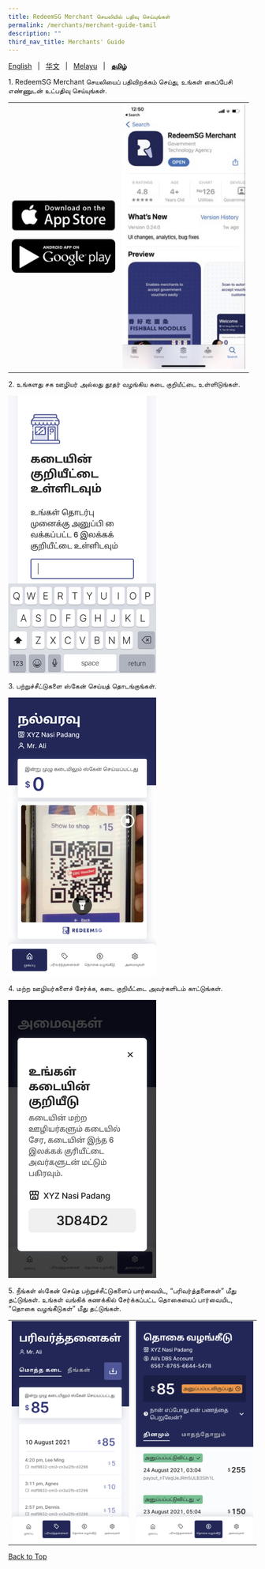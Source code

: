 ```yaml
---
title: RedeemSG Merchant செயலியில் பதிவு செய்யுங்கள்
permalink: /merchants/merchant-guide-tamil
description: ""
third_nav_title: Merchants' Guide
---
```

<span id="cdcv_page_top"></span>
[English](merchant-guide-english) &nbsp;&nbsp;&#124;&nbsp;&nbsp; [华文](merchant-guide-chinese)  &nbsp;&nbsp;&#124;&nbsp;&nbsp; [Melayu](merchant-guide-malay) &nbsp;&nbsp;&#124;&nbsp;&nbsp; **[தமிழ்](merchant-guide-tamil)**

<style>
a.bp-button {
	height: 6em !important;
	white-space:pre-line !important;
}
</style>

<p>1. RedeemSG Merchant செயலியைப் பதிவிறக்கம் செய்து, உங்கள் கைப்பேசி எண்ணுடன் உட்பதிவு செய்யுங்கள்.</p>

<table border="0" cellspacing="0" cellpadding="0">
<tbody>
<tr>
<td><p><a href="https://apps.apple.com/sg/app/redeemsg/id1512326240" target="blank"> <img src="/images/merchants/merchants-infographics/download-app-store.png" alt="Download RedeemSG Merchant Mobile App from App Store" style="width:210px !important;" /></a></p>

<p><a href="https://play.google.com/store/apps/details?id=sg.gov.redeem" target="blank"> <img src="/images/merchants/merchants-infographics/download-google-play.png" alt="Download RedeemSG Merchant Mobile App from Google Play" style="width:210px !important;" /></a></p>
	
</td>

<td><img src="/images/merchants/merchants-infographics/english/download_app.png" style="width:250px !important;" alt="Download RedeemSG Merchant App"/> </td>
</tr>

</tbody>
</table>


<p>2. உங்களது சக ஊழியர் அல்லது தூதர் வழங்கிய கடை குறியீட்டை உள்ளிடுங்கள். </p>

<p><img src="/images/merchants/merchants-infographics/tamil/10%20Shop%20c.png" style="width:300px !important;" alt="Enter shop code screen"/> </p>


<p>3. பற்றுச்சீட்டுகளை ஸ்கேன் செய்யத் தொடங்குங்கள். </p>
<p><img src="/images/merchants/merchants-infographics/tamil/1%20Home%20start%20.png" style="width:300px !important;" alt="Scan voucher screen"/> </p>


<p>4. மற்ற ஊழியர்களைச் சேர்க்க, கடை குறியீட்டை அவர்களிடம் காட்டுங்கள். </p>
 
<p><img src="/images/merchants/merchants-infographics/tamil/2%20Show%20shop%20code.png" style="width:300px !important;" alt="Shop code screen"/> </p>


<p>5. நீங்கள் ஸ்கேன் செய்த பற்றுச்சீட்டுகளைப் பார்வையிட, “பரிவர்த்தனைகள்” மீது தட்டுங்கள். உங்கள் வங்கிக் கணக்கில் சேர்க்கப்பட்ட தொகையைப் பார்வையிட, “தொகை வழங்கீடுகள்” மீது தட்டுங்கள். </p>

<table border="0" cellspacing="0" cellpadding="0">
<tbody>
<tr>
<td><img src="/images/merchants/merchants-infographics/tamil/2%20Transactions%20entire%20shop.png" style="width:250px !important;" alt="Transactions screen"/> </td>
<td><img src="/images/merchants/merchants-infographics/tamil/1%20Payouts%20daily.png" style="width:250px !important;" alt="Payouts screen"/> </td>
</tr>
</tbody>
</table>
<a href="#cdcv_page_top">Back to Top</a>